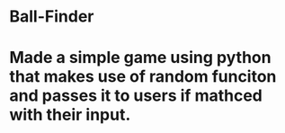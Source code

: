 # Ball-Finder
# Made a simple game using python that makes use of random funciton and passes it to users if mathced with their input.
